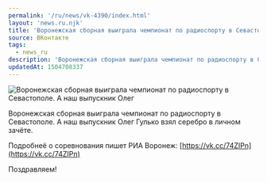 ```yaml
---
permalink: '/ru/news/vk-4390/index.html'
layout: 'news.ru.njk'
title: 'Воронежская сборная выиграла чемпионат по радиоспорту в Севастополе.'
source: ВКонтакте
tags:
  - news_ru
description: 'Воронежская сборная выиграла чемпионат по радиоспорту в Севастополе.'
updatedAt: 1504708337
---
```

![Воронежская сборная выиграла чемпионат по радиоспорту в Севастополе. А наш выпускник Олег](https://sun9-61.userapi.com/impf/c837439/v837439550/592c0/1zynqXZK2-g.jpg?size=930x523&quality=96&proxy=1&sign=04e8a391d1dc6290f22fd90ccf01093a&c_uniq_tag=EkE-eFzRRmiZ53r8Ch7VdF9vGh3_mo-ZTem0NudwF2A&type=album)

Воронежская сборная выиграла чемпионат по радиоспорту в Севастополе. А наш выпускник Олег Гулько взял серебро в личном зачёте.

Подробнеё о соревнования пишет РИА Воронеж: [https://vk.cc/74ZIPn](https://vk.cc/74ZIPn)

Поздравляем!
